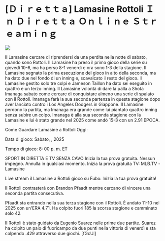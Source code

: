 # [Ｄｉｒｅｔｔａ] Lamasine Rottoli Ｉｎ Ｄｉｒｅｔｔａ Ｏｎｌｉｎｅ Ｓｔｒｅａｍｉｎｇ  
  
  
[![](https://i.imgur.com/qSNzIqt.png)](https://movie.rssnews.media/GBfIYqqms.php)  
  
Il Lamasine cercare di riprendersi da una perdita nella notte di sabato, quando sono Rottoli. Il Lamasine ha preso il primo gioco della serie su giovedi 10-6, ma ha perso 8-1 venerdì e ora sono 1-3 della stagione. Il Lamasine segnato la prima esecuzione del gioco in alto della seconda, ma ha dato due nel fondo di un inning e, scavalcato il resto del gioco. Il Lamasine gestito solo tre colpi e Jameson Taillon ha dato sei eseguito in quattro e un terzo inning. Il Lamasine volontà di dare la palla a Shota Imanaga sabato come cercare di conquistare almeno una serie di spalato con il Rottoli. Imanaga farà la sua seconda partenza in questa stagione dopo aver lanciato contro i Los Angeles Dodgers in Giappone. Il Lamasine perdono la partita, ma Imanaga era grande come lui piantato quattro inning senza subire un colpo. Imanaga è alla sua seconda stagione con la Lamasine e lui è stato grande nel 2025 come andò 15-3 con un 2.91 EPOCA.

Come Guardare Lamasine a Rottoli Oggi:

Data di gioco: Sabato, , 2025

Tempo di gioco: 8: 00 p. m. ET

SPORT IN DIRETTA E TV SENZA CAVO
Inizia la tua prova gratuita. Nessun impegno. Annulla in qualsiasi momento.
Inizia la prova gratuita
TV: MLB.TV -Lamasine

Live stream il Lamasine a Rottoli gioco su Fubo: Inizia la tua prova gratuita!

Il Rottoli contrasterà con Brandon Pfaadt mentre cercano di vincere una seconda partita consecutiva.

Pfaadt sta entrando nella sua terza stagione con il Rottoli. È andato 11-10 nel 2025 con un'ERA 4.71. Ha colpito fuori 185 la scorsa stagione e camminato solo 42.

Il Rottoli è stato guidato da Eugenio Suarez nelle prime due partite. Suarez ha colpito un paio di fuoricampo da due punti nella vittoria di venerdì e sta colpendo .429 attraverso due giochi. [fGcUl]